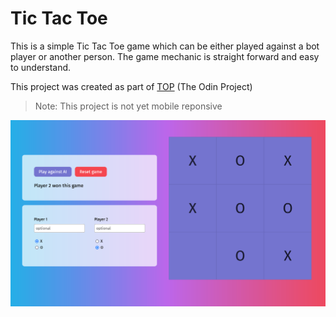 # Tic Tac Toe

This is a simple Tic Tac Toe game which can be either played against a bot player or another person. The game mechanic is straight forward and easy to understand. 

This project was created as part of [TOP](https://www.theodinproject.com/) (The Odin Project)

> Note: This project is not yet mobile reponsive 

![Screenshot of UI](./screenshotUI.png)